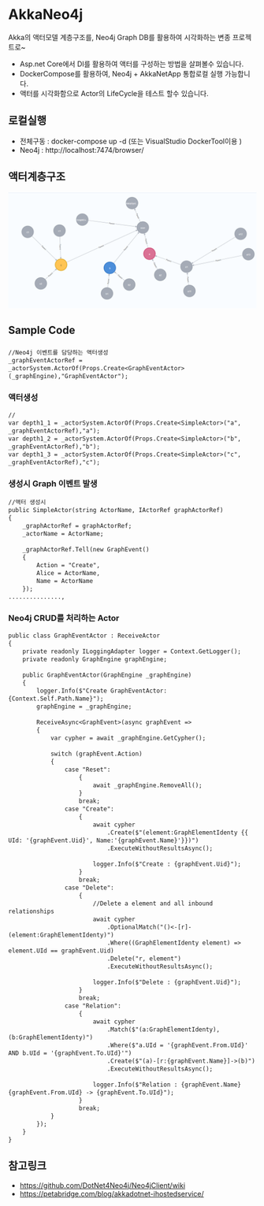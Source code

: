 # AkkaNeo4j

Akka의 액터모델 계층구조를, Neo4j Graph DB를 활용하여 시각화하는 변종 프로젝트로~

- Asp.net Core에서 DI를 활용하여 액터를 구성하는 방법을 살펴볼수 있습니다.
- DockerCompose를 활용하여, Neo4j + AkkaNetApp 통합로컬 실행 가능합니다.
- 액터를 시각화함으로 Actor의 LifeCycle을 테스트 할수 있습니다.



## 로컬실행

- 전체구동 : docker-compose up -d (또는 VisualStudio DockerTool이용 )
- Neo4j : http://localhost:7474/browser/

## 액터계층구조

![graph1](./Doc/graph1.png)


## Sample Code

### 

    //Neo4j 이벤트를 담당하는 액터생성
    _graphEventActorRef = _actorSystem.ActorOf(Props.Create<GraphEventActor>(_graphEngine),"GraphEventActor");

### 액터생성

    //
    var depth1_1 = _actorSystem.ActorOf(Props.Create<SimpleActor>("a", _graphEventActorRef),"a");
    var depth1_2 = _actorSystem.ActorOf(Props.Create<SimpleActor>("b", _graphEventActorRef),"b");
    var depth1_3 = _actorSystem.ActorOf(Props.Create<SimpleActor>("c", _graphEventActorRef),"c");


### 생성시 Graph 이벤트 발생

    //액터 생성시 
    public SimpleActor(string ActorName, IActorRef graphActorRef)
    {
        _graphActorRef = graphActorRef;
        _actorName = ActorName;

        _graphActorRef.Tell(new GraphEvent()
        {
            Action = "Create",
            Alice = ActorName,
            Name = ActorName
        });
    ...............,

### Neo4j CRUD를 처리하는 Actor

    public class GraphEventActor : ReceiveActor
    {
        private readonly ILoggingAdapter logger = Context.GetLogger();       
        private readonly GraphEngine graphEngine;
 
        public GraphEventActor(GraphEngine _graphEngine)
        {
            logger.Info($"Create GraphEventActor:{Context.Self.Path.Name}");
            graphEngine = _graphEngine;
 
            ReceiveAsync<GraphEvent>(async graphEvent =>
            {
                var cypher = await _graphEngine.GetCypher();
 
                switch (graphEvent.Action)
                {
                    case "Reset":
                        {
                            await _graphEngine.RemoveAll();
                        }
                        break;
                    case "Create":
                        {  
                            await cypher
                                .Create($"(element:GraphElementIdenty {{ UId: '{graphEvent.Uid}', Name:'{graphEvent.Name}'}})")
                                .ExecuteWithoutResultsAsync();

                            logger.Info($"Create : {graphEvent.Uid}");
                        }
                        break;
                    case "Delete":
                        {
                            //Delete a element and all inbound relationships
                            await cypher
                                .OptionalMatch("()<-[r]-(element:GraphElementIdenty)")
                                .Where((GraphElementIdenty element) => element.UId == graphEvent.Uid)
                                .Delete("r, element")                                
                                .ExecuteWithoutResultsAsync();

                            logger.Info($"Delete : {graphEvent.Uid}");
                        }
                        break;
                    case "Relation":
                        {
                            await cypher
                                .Match($"(a:GraphElementIdenty),(b:GraphElementIdenty)")
                                .Where($"a.UId = '{graphEvent.From.UId}' AND b.UId = '{graphEvent.To.UId}'")
                                .Create($"(a)-[r:{graphEvent.Name}]->(b)")
                                .ExecuteWithoutResultsAsync();

                            logger.Info($"Relation : {graphEvent.Name} {graphEvent.From.UId} -> {graphEvent.To.UId}");
                        }
                        break;
                }
            });
        }
    }



## 참고링크
- https://github.com/DotNet4Neo4j/Neo4jClient/wiki
- https://petabridge.com/blog/akkadotnet-ihostedservice/